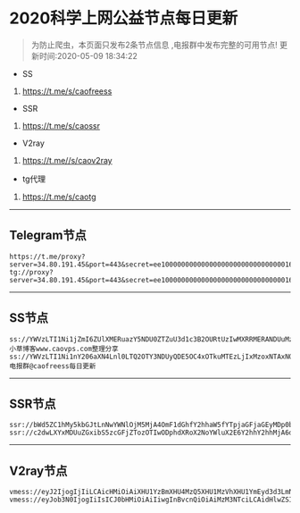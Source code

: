 
# 2020科学上网公益节点每日更新

>为防止爬虫，本页面只发布2条节点信息 ,电报群中发布完整的可用节点!
更新时间:2020-05-09 18:34:22

- SS     
1. https://t.me/s/caofreess
- SSR
1. https://t.me/s/caossr
- V2ray
1. https://t.me//s/caov2ray
- tg代理
1. https://t.me/s/caotg
----------


## Telegram节点

```
https://t.me/proxy?server=34.80.191.45&port=443&secret=ee100000000000000000000000000000016e6f64656a732e6f7267
tg://proxy?server=34.80.191.45&port=443&secret=ee100000000000000000000000000000016e6f64656a732e6f7267
```

----------


## SS节点

```
ss://YWVzLTI1Ni1jZmI6ZUlXMERuazY5NDU0ZTZuU3d1c3B2OURtUzIwMXRRMERANDUuMzMuNTcuMTc4OjgwOTc=#小草博客www.caovps.com整理分享
ss://YWVzLTI1Ni1nY206aXN4Lnl0LTQ2OTY3NDUyQDE5OC4xOTkuMTEzLjIxMzoxNTAxNQ==#电报群@caofreess每日更新

```
----------


## SSR节点

```
ssr://bWd5ZC1hMy5kbGJtLnNwYWNlOjM5MjA4OmF1dGhfY2hhaW5fYTpjaGFjaGEyMDp0bHMxLjJfdGlja2V0X2F1dGg6UWtScldHaHIvP29iZnNwYXJhbT0mcHJvdG9wYXJhbT0mcmVtYXJrcz01YkNQNkkySjVZMmE1YTZpZDNkM0xtTmhiM1p3Y3k1amIyM21sYlRua0libGlJYmt1cXM9Jmdyb3VwPTViQ1A2STJKNVkyYTVhNmlkM2QzTG1OaGIzWndjeTVqYjIzbWxiVG5rSWJsaUlia3Vxcz0=
ssr://c2dwLXYxMDUuZGxibS5zcGFjZTozOTIwODphdXRoX2NoYWluX2E6Y2hhY2hhMjA6dGxzMS4yX3RpY2tldF9hdXRoOlFrUnJXR2hyLz9vYmZzcGFyYW09JnByb3RvcGFyYW09JnJlbWFya3M9NWJDUDZJMko1WTJhNWE2aWQzZDNMbU5oYjNad2N5NWpiMjNtbGJUbmtJYmxpSWJrdXFzPSZncm91cD01YkNQNkkySjVZMmE1YTZpZDNkM0xtTmhiM1p3Y3k1amIyM21sYlRua0libGlJYmt1cXM9

```
----------



## V2ray节点
```
vmess://eyJ2IjogIjIiLCAicHMiOiAiXHU1YzBmXHU4MzQ5XHU1MzVhXHU1YmEyd3d3LmNhb3Zwcy5jb21cdTY1NzRcdTc0MDZcdTUyMDZcdTRlYWIiLCAiYWRkIjogIjEwNy4xNzIuMTAxLjI5IiwgInBvcnQiOiAiMjU1MzQiLCAiaWQiOiAiOWJiODc2NzAtOTc2YS00YjI3LTkwNmMtOGY5YjQ0MmQwODI0IiwgImFpZCI6ICIyIiwgIm5ldCI6ICJ3cyIsICJ0eXBlIjogIm5vbmUiLCAiaG9zdCI6ICIiLCAicGF0aCI6ICIiLCAidGxzIjogIiJ9
vmess://eyJob3N0IjogIiIsICJ0bHMiOiAiIiwgInBvcnQiOiAiMzM3NTciLCAidHlwZSI6ICJub25lIiwgImFkZCI6ICI5Mi4xMTguNDUuMTU2IiwgInBzIjogIlx1NWMwZlx1ODM0OVx1NTM1YVx1NWJhMnd3dy5jYW92cHMuY29tXHU2NTc0XHU3NDA2XHU1MjA2XHU0ZWFiIiwgIm1ldGhvZCI6ICJub25lIiwgImFpZCI6ICIwIiwgInYiOiAiMiIsICJpZCI6ICI2M2M4NjQyZS04MDBlLTFiY2YtODI1Ny0zMTY1ZTcxY2Q5ZTUiLCAibmV0IjogInRjcCIsICJwYXRoIjogIiJ9

```



